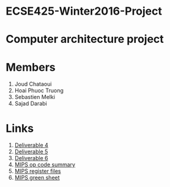 # ECSE425-Winter2016-Project
Computer architecture project
=============================

Members
=======
1. Joud Chataoui
2. Hoai Phuoc Truong
3. Sebastien Melki
4. Sajad Darabi

Links
=====
1. [Deliverable 4](https://docs.google.com/document/d/15aVQpAWw41dYXDnmMpSMQWGqmWo5znSUaaJY0wOiRuA/edit)
2. [Deliverable 5](https://docs.google.com/document/d/1JmMTs4cDOYu0dMQlVs8TNp4q1o1z8Pa-bGxXr__mpoo/edit)
3. [Deliverable 6](https://docs.google.com/document/d/1CdSvgk-5643RyUFF5X-hHwUlCBG1SaSusgsNbdwMG5s/edit)
4. [MIPS op code summary](http://www.eng.ucy.ac.cy/mmichael/courses/ECE314/LabsNotes/02/MIPS_Instruction_Coding_With_Hex.pdf)
5. [MIPS register files](http://www.cs.uwm.edu/classes/cs315/Bacon/Lecture/HTML/ch05s03.html)
6. [MIPS green sheet](http://www-inst.eecs.berkeley.edu/~cs61c/resources/MIPS_Green_Sheet.pdf)

